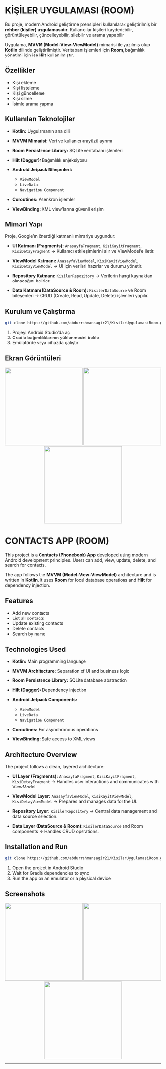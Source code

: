 # KİŞİLER UYGULAMASI (ROOM)

Bu proje, modern Android geliştirme prensipleri kullanılarak geliştirilmiş bir **rehber (kişiler) uygulamasıdır**.
Kullanıcılar kişileri kaydedebilir, görüntüleyebilir, güncelleyebilir, silebilir ve arama yapabilir.

Uygulama, **MVVM (Model-View-ViewModel)** mimarisi ile yazılmış olup **Kotlin** dilinde geliştirilmiştir.
Veritabanı işlemleri için **Room**, bağımlılık yönetimi için ise **Hilt** kullanılmıştır.


## Özellikler

* Kişi ekleme
* Kişi listeleme
* Kişi güncelleme
* Kişi silme
* İsimle arama yapma


## Kullanılan Teknolojiler

* **Kotlin:** Uygulamanın ana dili
* **MVVM Mimarisi:** Veri ve kullanıcı arayüzü ayrımı
* **Room Persistence Library:** SQLite veritabanı işlemleri
* **Hilt (Dagger):** Bağımlılık enjeksiyonu
* **Android Jetpack Bileşenleri:**

  * `ViewModel`
  * `LiveData`
  * `Navigation Component`
* **Coroutines:** Asenkron işlemler
* **ViewBinding:** XML view’larına güvenli erişim


## Mimari Yapı

Proje, Google’ın önerdiği katmanlı mimariye uygundur:

* **UI Katmanı (Fragments):**
  `AnasayfaFragment`, `KisiKayitFragment`, `KisiDetayFragment`
  → Kullanıcı etkileşimlerini alır ve ViewModel’e iletir.

* **ViewModel Katmanı:**
  `AnasayfaViewModel`, `KisiKayitViewModel`, `KisiDetayViewModel`
  → UI için verileri hazırlar ve durumu yönetir.

* **Repository Katmanı:**
  `KisilerRepository`
  → Verilerin hangi kaynaktan alınacağını belirler.

* **Data Katmanı (DataSource & Room):**
  `KisilerDataSource` ve Room bileşenleri
  → CRUD (Create, Read, Update, Delete) işlemleri yapılır.


## Kurulum ve Çalıştırma

```bash
git clone https://github.com/abdurrahmansagir21/KisilerUygulamasiRoom.git
```

1. Projeyi Android Studio’da aç
2. Gradle bağımlılıklarının yüklenmesini bekle
3. Emülatörde veya cihazda çalıştır


## Ekran Görüntüleri

<p align="center">
  <img width="250" src="https://github.com/user-attachments/assets/f6514e7d-e0f4-4108-9c34-fa2e64d9e8b5" />
  <img width="250" src="https://github.com/user-attachments/assets/0a2a2db0-6069-4c39-a449-2cc7f80e5e64" />
  <img width="250" src="https://github.com/user-attachments/assets/56337bd8-5695-401e-af32-0d56e2c8b19c" />
</p>


# CONTACTS APP (ROOM)

This project is a **Contacts (Phonebook) App** developed using modern Android development principles.
Users can add, view, update, delete, and search for contacts.

The app follows the **MVVM (Model-View-ViewModel)** architecture and is written in **Kotlin**.
It uses **Room** for local database operations and **Hilt** for dependency injection.


## Features

* Add new contacts
* List all contacts
* Update existing contacts
* Delete contacts
* Search by name


## Technologies Used

* **Kotlin:** Main programming language
* **MVVM Architecture:** Separation of UI and business logic
* **Room Persistence Library:** SQLite database abstraction
* **Hilt (Dagger):** Dependency injection
* **Android Jetpack Components:**

  * `ViewModel`
  * `LiveData`
  * `Navigation Component`
* **Coroutines:** For asynchronous operations
* **ViewBinding:** Safe access to XML views


## Architecture Overview

The project follows a clean, layered architecture:

* **UI Layer (Fragments):**
  `AnasayfaFragment`, `KisiKayitFragment`, `KisiDetayFragment`
  → Handles user interactions and communicates with ViewModel.

* **ViewModel Layer:**
  `AnasayfaViewModel`, `KisiKayitViewModel`, `KisiDetayViewModel`
  → Prepares and manages data for the UI.

* **Repository Layer:**
  `KisilerRepository`
  → Central data management and data source selection.

* **Data Layer (DataSource & Room):**
  `KisilerDataSource` and Room components
  → Handles CRUD operations.


## Installation and Run

```bash
git clone https://github.com/abdurrahmansagir21/KisilerUygulamasiRoom.git
```

1. Open the project in Android Studio
2. Wait for Gradle dependencies to sync
3. Run the app on an emulator or a physical device


## Screenshots

<p align="center">
  <img width="250" src="https://github.com/user-attachments/assets/f6514e7d-e0f4-4108-9c34-fa2e64d9e8b5" />
  <img width="250" src="https://github.com/user-attachments/assets/0a2a2db0-6069-4c39-a449-2cc7f80e5e64" />
  <img width="250" src="https://github.com/user-attachments/assets/56337bd8-5695-401e-af32-0d56e2c8b19c" />
</p>

---
